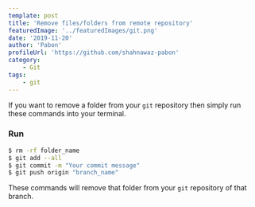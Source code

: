 ```yaml
---
template: post
title: 'Remove files/folders from remote repository'
featuredImage: '../featuredImages/git.png'
date: '2019-11-20'
author: 'Pabon'
profileUrl: 'https://github.com/shahnawaz-pabon'
category:
    - Git
tags:
    - git
---
```


If you want to remove a folder from your `git` repository then simply run these commands into your terminal.
<br>

### Run

<div class=fakeMenu>
  <div class="fakeButtons fakeClose"></div>
  <div class="fakeButtons fakeMinimize"></div>
  <div class="fakeButtons fakeZoom"></div>
</div>

```bash
$ rm -rf folder_name
$ git add --all
$ git commit -m "Your commit message"
$ git push origin "branch_name"
```

These commands will remove that folder from your `git` repository of that branch.
